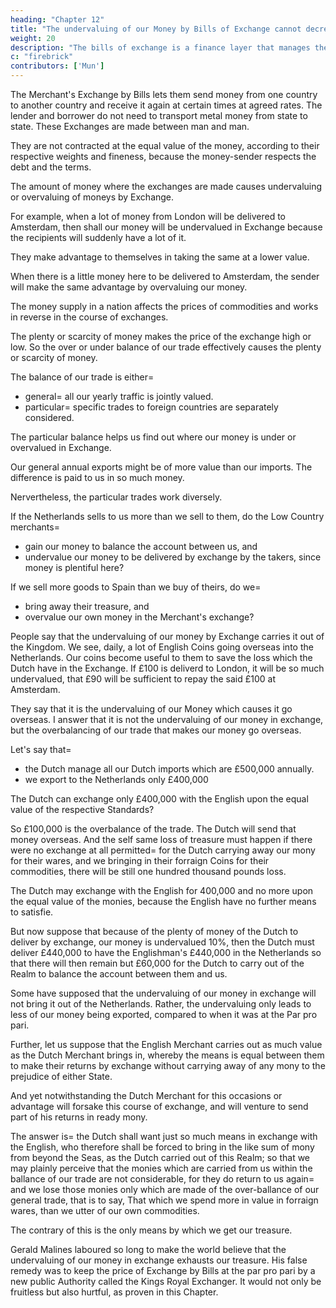 ```yaml
---
heading: "Chapter 12"
title: "The undervaluing of our Money by Bills of Exchange cannot decrease our treasure"
weight: 20
description: "The bills of exchange is a finance layer that manages the discrepancies between money weights and real values. It adds an element of risk and therefore gambling and profit."
c: "firebrick"
contributors: ['Mun']
---
```



The Merchant's Exchange by Bills lets them send money from one country to another country and receive it again at certain times at agreed rates. The lender and borrower do not need to transport metal money from state to state. These Exchanges are made between man and man.

They are not contracted at the equal value of the money, according to their respective weights and fineness, because the money-sender respects the debt and the terms.

The amount of money where the exchanges are made causes undervaluing or overvaluing of moneys by Exchange.

For example, when a lot of money from London will be delivered to Amsterdam, then shall our money will be undervalued in Exchange because the recipients will suddenly have a lot of it. 

They make advantage to themselves in taking the same at a lower value.

When there is a little money here to be delivered to Amsterdam, the sender will make the same advantage by overvaluing our money.

The money supply in a nation affects the prices of commodities and works in reverse in the course of exchanges.

The plenty or scarcity of money makes the price of the exchange high or low. So the over or under balance of our trade effectively causes the plenty or scarcity of money. 

The balance of our trade is either= 
- general=  all our yearly traffic is jointly valued.
- particular=  specific trades to foreign countries are separately considered.

The particular balance helps us find out where our money is under or overvalued in Exchange.

Our general annual exports might be of more value than our imports. The difference is paid to us in so much money.

Nervertheless, the particular trades work diversely.

If the Netherlands sells to us more than we sell to them, do the Low Country merchants= 
- gain our money to balance the account between us, and
- undervalue our money to be delivered by exchange by the takers, since money is plentiful here?

If we sell more goods to Spain than we buy of theirs, do we= 
- bring away their treasure, and
- overvalue our own money in the Merchant's exchange?

People say that the undervaluing of our money by Exchange carries it out of the Kingdom. We see, daily, a lot of English Coins going overseas into the Netherlands. Our coins become useful to them to save the loss which the Dutch have in the Exchange. If £100 is deliverd to London, it will be so much undervalued, that £90 will be sufficient to repay the said £100 at Amsterdam.

They say that it is the undervaluing of our Money which causes it go overseas. I answer that it is not the undervaluing of our money in exchange, but the overbalancing of our trade that makes our money go overseas. 

Let's say that= 
- the Dutch manage all our Dutch imports which are £500,000 annually. 
- we export to the Netherlands only £400,000

The Dutch can exchange only £400,000 with the English upon the equal value of the respective Standards?

So £100,000 is the overbalance of the trade. The Dutch will send that money overseas. And the self same loss of treasure must happen if there were no exchange at all permitted=  for the Dutch carrying away our mony for their wares, and we bringing in their forraign Coins for their commodities, there will be still one hundred thousand pounds loss.

<!-- Now let us add another example grounded upon the aforesaid proportion of trade between us and the Low Countreys. -->
The Dutch may exchange with the English for 400,000 and no more upon the equal value of the monies, because the English have no further means to satisfie.

But now suppose that because of the plenty of money of the Dutch to deliver by exchange, our money is undervalued 10%, then the Dutch must deliver £440,000 to have the Englishman's £440,000 in the Netherlands so that there will then remain but £60,000 for the Dutch to carry out of the Realm to balance the account between them and us.

Some have supposed that the undervaluing of our money in exchange will not bring it out of the Netherlands. Rather, the undervaluing only leads to less of our money being exported, compared to when it was at the Par pro pari.

Further, let us suppose that the English Merchant carries out as much value as the Dutch Merchant brings in, whereby the means is equal between them to make their returns by exchange without carrying away of any mony to the prejudice of either State.

And yet notwithstanding the Dutch Merchant for this occasions or advantage will forsake this course of exchange, and will venture to send part of his returns in ready mony.

The answer is=  the Dutch shall want just so much means in exchange with the English, who therefore shall be forced to bring in the like sum of mony from beyond the Seas, as the Dutch carried out of this Realm; so that we may plainly perceive that the monies which are carried from us within the ballance of our trade are not considerable, for they do return to us again=  and we lose those monies only which are made of the over-ballance of our general trade, that is to say, That which we spend more in value in forraign wares, than we utter of our own commodities.

The contrary of this is the only means by which we get our treasure. 

Gerald Malines laboured so long to make the world believe that the undervaluing of our money in exchange exhausts our treasure. <!-- This is a mere fallacy of the cause, attributing that to a Secondary means, whose effects are wrought by another Principal Efficient, and would also come to pass although the said Secondary means were not at all. -->
His false remedy was to keep the price of Exchange by Bills at the par pro pari by a new public Authority called the Kings Royal Exchanger. It would not only be fruitless but also hurtful, as proven in this Chapter.